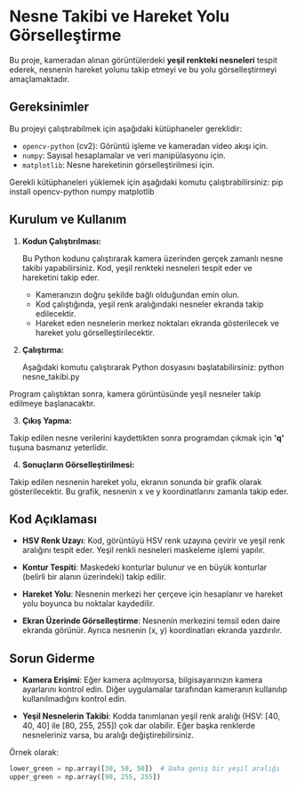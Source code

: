 # Nesne Takibi ve Hareket Yolu Görselleştirme

Bu proje, kameradan alınan görüntülerdeki **yeşil renkteki nesneleri** tespit ederek, nesnenin hareket yolunu takip etmeyi ve bu yolu görselleştirmeyi amaçlamaktadır.

## Gereksinimler

Bu projeyi çalıştırabilmek için aşağıdaki kütüphaneler gereklidir:

- `opencv-python` (cv2): Görüntü işleme ve kameradan video akışı için.
- `numpy`: Sayısal hesaplamalar ve veri manipülasyonu için.
- `matplotlib`: Nesne hareketinin görselleştirilmesi için.

Gerekli kütüphaneleri yüklemek için aşağıdaki komutu çalıştırabilirsiniz:
pip install opencv-python numpy matplotlib

## Kurulum ve Kullanım

1. **Kodun Çalıştırılması:**

   Bu Python kodunu çalıştırarak kamera üzerinden gerçek zamanlı nesne takibi yapabilirsiniz. Kod, yeşil renkteki nesneleri tespit eder ve hareketini takip eder.

   - Kameranızın doğru şekilde bağlı olduğundan emin olun.
   - Kod çalıştığında, yeşil renk aralığındaki nesneler ekranda takip edilecektir.
   - Hareket eden nesnelerin merkez noktaları ekranda gösterilecek ve hareket yolu görselleştirilecektir.

2. **Çalıştırma:**

   Aşağıdaki komutu çalıştırarak Python dosyasını başlatabilirsiniz:
   python nesne_takibi.py

Program çalıştıktan sonra, kamera görüntüsünde yeşil nesneler takip edilmeye başlanacaktır.

3. **Çıkış Yapma:**

Takip edilen nesne verilerini kaydettikten sonra programdan çıkmak için **'q'** tuşuna basmanız yeterlidir.

4. **Sonuçların Görselleştirilmesi:**

Takip edilen nesnenin hareket yolu, ekranın sonunda bir grafik olarak gösterilecektir. Bu grafik, nesnenin x ve y koordinatlarını zamanla takip eder.

## Kod Açıklaması

- **HSV Renk Uzayı**: Kod, görüntüyü HSV renk uzayına çevirir ve yeşil renk aralığını tespit eder. Yeşil renkli nesneleri maskeleme işlemi yapılır.

- **Kontur Tespiti**: Maskedeki konturlar bulunur ve en büyük konturlar (belirli bir alanın üzerindeki) takip edilir.

- **Hareket Yolu**: Nesnenin merkezi her çerçeve için hesaplanır ve hareket yolu boyunca bu noktalar kaydedilir.

- **Ekran Üzerinde Görselleştirme**: Nesnenin merkezini temsil eden daire ekranda görünür. Ayrıca nesnenin (x, y) koordinatları ekranda yazdırılır.

## Sorun Giderme

- **Kamera Erişimi**: Eğer kamera açılmıyorsa, bilgisayarınızın kamera ayarlarını kontrol edin. Diğer uygulamalar tarafından kameranın kullanılıp kullanılmadığını kontrol edin.

- **Yeşil Nesnelerin Takibi**: Kodda tanımlanan yeşil renk aralığı (HSV: [40, 40, 40] ile [80, 255, 255]) çok dar olabilir. Eğer başka renklerde nesneleriniz varsa, bu aralığı değiştirebilirsiniz.

Örnek olarak:

```python
lower_green = np.array([30, 50, 50])  # Daha geniş bir yeşil aralığı
upper_green = np.array([90, 255, 255])

